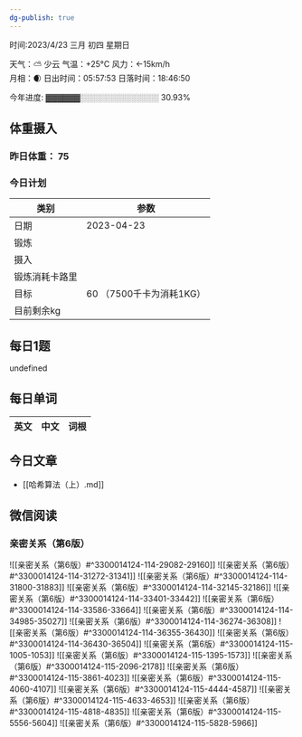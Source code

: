 ```yaml
---
dg-publish: true
---
```



时间:2023/4/23 三月 初四 星期日

天气：⛅️  少云 气温：+25°C 风力：←15km/h  
月相：🌒 日出时间：05:57:53 日落时间：18:46:50

今年进度: ▓▓▓▓▓▓░░░░░░░░░░░░░░ 30.93%

## 体重摄入

### 昨日体重： 75
### 今日计划
| 类别           | 参数                    |
| -------------- | ----------------------- |
| 日期           | 2023-04-23               |
| 锻炼           |               |
| 摄入           |  |
| 锻炼消耗卡路里 | |
| 目标           | 60      （7500千卡为消耗1KG）                |
| 目前剩余kg               |                          |


## 每日1题

undefined

## 每日单词

| 英文       | 中文       |词根|
| ---------- | ---------- | ---|


## 今日文章

- [[哈希算法（上）.md]]

## 微信阅读

<!-- start of weread -->

### 亲密关系（第6版）
![[亲密关系（第6版）#^3300014124-114-29082-29160]]
![[亲密关系（第6版）#^3300014124-114-31272-31341]]
![[亲密关系（第6版）#^3300014124-114-31800-31883]]
![[亲密关系（第6版）#^3300014124-114-32145-32186]]
![[亲密关系（第6版）#^3300014124-114-33401-33442]]
![[亲密关系（第6版）#^3300014124-114-33586-33664]]
![[亲密关系（第6版）#^3300014124-114-34985-35027]]
![[亲密关系（第6版）#^3300014124-114-36274-36308]]
![[亲密关系（第6版）#^3300014124-114-36355-36430]]
![[亲密关系（第6版）#^3300014124-114-36430-36504]]
![[亲密关系（第6版）#^3300014124-115-1005-1053]]
![[亲密关系（第6版）#^3300014124-115-1395-1573]]
![[亲密关系（第6版）#^3300014124-115-2096-2178]]
![[亲密关系（第6版）#^3300014124-115-3861-4023]]
![[亲密关系（第6版）#^3300014124-115-4060-4107]]
![[亲密关系（第6版）#^3300014124-115-4444-4587]]
![[亲密关系（第6版）#^3300014124-115-4633-4653]]
![[亲密关系（第6版）#^3300014124-115-4818-4835]]
![[亲密关系（第6版）#^3300014124-115-5556-5604]]
![[亲密关系（第6版）#^3300014124-115-5828-5966]]

<!-- end of weread -->
